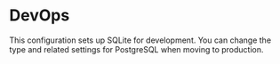 # DevOps

This configuration sets up SQLite for development. You can change the type and related settings for PostgreSQL when moving to production.